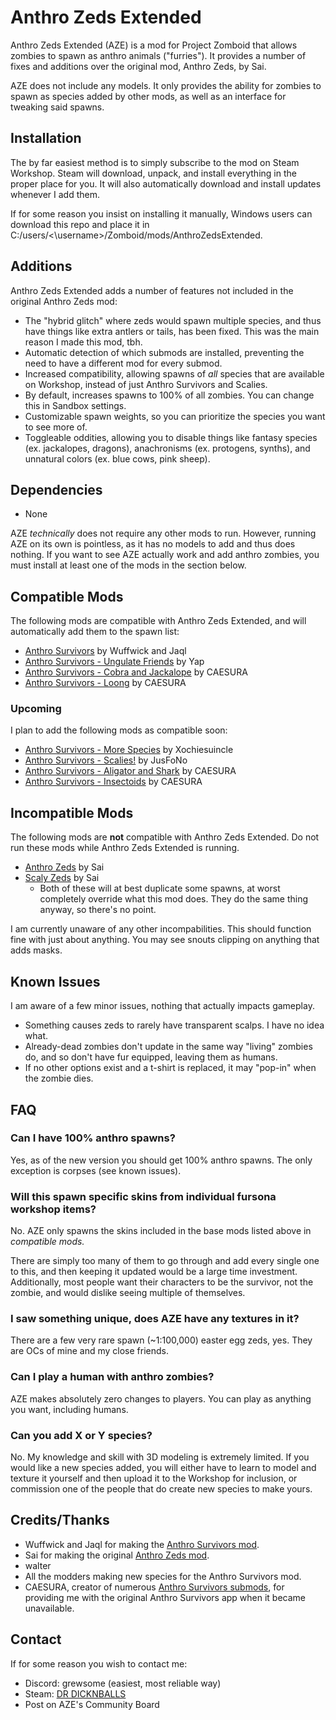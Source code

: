 # Anthro Zeds Extended
Anthro Zeds Extended (AZE) is a mod for Project Zomboid that allows zombies to spawn as anthro animals ("furries"). It provides a number of fixes and additions over the original mod, Anthro Zeds, by Sai.

AZE does not include any models. It only provides the ability for zombies to spawn as species added by other mods, as well as an interface for tweaking said spawns.

## Installation
The by far easiest method is to simply subscribe to the mod on Steam Workshop. Steam will download, unpack, and install everything in the proper place for you. It will also automatically download and install updates whenever I add them.

If for some reason you insist on installing it manually, Windows users can download this repo and place it in C:/users/<\username>/Zomboid/mods/AnthroZedsExtended.

## Additions
Anthro Zeds Extended adds a number of features not included in the original Anthro Zeds mod:

* The "hybrid glitch" where zeds would spawn multiple species, and thus have things like extra antlers or tails, has been fixed. This was the main reason I made this mod, tbh.
* Automatic detection of which submods are installed, preventing the need to have a different mod for every submod.
* Increased compatibility, allowing spawns of _all_ species that are available on Workshop, instead of just Anthro Survivors and Scalies.
* By default, increases spawns to 100% of all zombies. You can change this in Sandbox settings.
* Customizable spawn weights, so you can prioritize the species you want to see more of.
* Toggleable oddities, allowing you to disable things like fantasy species (ex. jackalopes, dragons), anachronisms (ex. protogens, synths), and unnatural colors (ex. blue cows, pink sheep).

## Dependencies
* None

AZE *technically* does not require any other mods to run. However, running AZE on its own is pointless, as it has no models to add and thus does nothing. If you want to see AZE actually work and add anthro zombies, you must install at least one of the mods in the section below.

## Compatible Mods
The following mods are compatible with Anthro Zeds Extended, and will automatically add them to the spawn list:

* [Anthro Survivors](https://steamcommunity.com/sharedfiles/filedetails/?id=2893930681) by Wuffwick and Jaql
* [Anthro Survivors - Ungulate Friends](https://steamcommunity.com/sharedfiles/filedetails/?id=2934987146) by Yap
* [Anthro Survivors - Cobra and Jackalope](https://steamcommunity.com/sharedfiles/filedetails/?id=3092480630) by CAESURA
* [Anthro Survivors - Loong](https://steamcommunity.com/sharedfiles/filedetails/?id=3157929817) by CAESURA

### Upcoming
I plan to add the following mods as compatible soon:

* [Anthro Survivors - More Species](https://steamcommunity.com/sharedfiles/filedetails/?id=2986277840) by Xochiesuincle
* [Anthro Survivors - Scalies!](https://steamcommunity.com/sharedfiles/filedetails/?id=2921417999) by JusFoNo
* [Anthro Survivors - Aligator and Shark](https://steamcommunity.com/sharedfiles/filedetails/?id=3069371309) by CAESURA
* [Anthro Survivors - Insectoids](https://steamcommunity.com/sharedfiles/filedetails/?id=3162204987) by CAESURA

## Incompatible Mods
The following mods are **not** compatible with Anthro Zeds Extended. Do not run these mods while Anthro Zeds Extended is running.

* [Anthro Zeds](https://steamcommunity.com/sharedfiles/filedetails/?id=2930890411) by Sai
* [Scaly Zeds](https://steamcommunity.com/sharedfiles/filedetails/?id=2923210340) by Sai
  * Both of these will at best duplicate some spawns, at worst completely override what this mod does. They do the same thing anyway, so there's no point.

I am currently unaware of any other incompabilities. This should function fine with just about anything. You may see snouts clipping on anything that adds masks.

## Known Issues

I am aware of a few minor issues, nothing that actually impacts gameplay.

* Something causes zeds to rarely have transparent scalps. I have no idea what.
* Already-dead zombies don't update in the same way "living" zombies do, and so don't have fur equipped, leaving them as humans.
* If no other options exist and a t-shirt is replaced, it may "pop-in" when the zombie dies.

## FAQ

### Can I have 100% anthro spawns?
Yes, as of the new version you should get 100% anthro spawns. The only exception is corpses (see known issues).

### Will this spawn specific skins from individual fursona workshop items?
No. AZE only spawns the skins included in the base mods listed above in _compatible mods._

There are simply too many of them to go through and add every single one to this, and then keeping it updated would be a large time investment. Additionally, most people want their characters to be the survivor, not the zombie, and would dislike seeing multiple of themselves.

### I saw something unique, does AZE have any textures in it?
There are a few very rare spawn (~1:100,000) easter egg zeds, yes. They are OCs of mine and my close friends.

### Can I play a human with anthro zombies?
AZE makes absolutely zero changes to players. You can play as anything you want, including humans.

### Can you add X or Y species?
No. My knowledge and skill with 3D modeling is extremely limited. If you would like a new species added, you will either have to learn to model and texture it yourself and then upload it to the Workshop for inclusion, or commission one of the people that do create new species to make yours.

## Credits/Thanks
* Wuffwick and Jaql for making the [Anthro Survivors mod](https://steamcommunity.com/sharedfiles/filedetails/?id=2893930681).
* Sai for making the original [Anthro Zeds mod](https://steamcommunity.com/sharedfiles/filedetails/?id=2930890411).
* walter
* All the modders making new species for the Anthro Survivors mod.
* CAESURA, creator of numerous [Anthro Survivors submods](https://steamcommunity.com/workshop/filedetails/?id=3162333876), for providing me with the original Anthro Survivors app when it became unavailable.

## Contact
If for some reason you wish to contact me:

* Discord: grewsome (easiest, most reliable way)
* Steam: [DR DICKNBALLS](https://steamcommunity.com/id/whatthehellisthisshit/)
* Post on AZE's Community Board